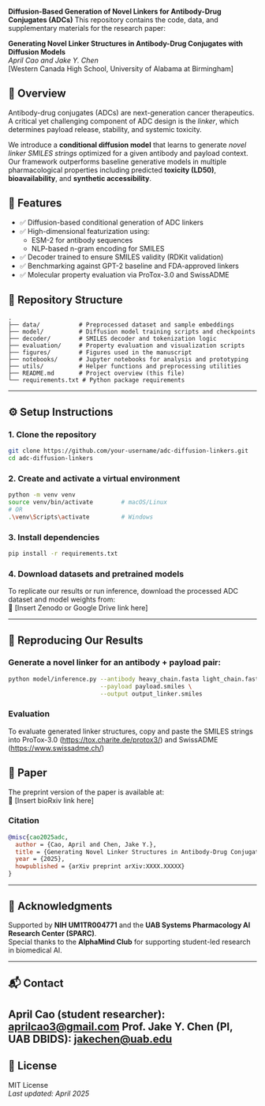 **Diffusion-Based Generation of Novel Linkers for Antibody-Drug Conjugates (ADCs)**
This repository contains the code, data, and supplementary materials for the research paper:

**Generating Novel Linker Structures in Antibody-Drug Conjugates with Diffusion Models**  
*April Cao and Jake Y. Chen*  
[Western Canada High School, University of Alabama at Birmingham]

## 🧪 Overview

Antibody-drug conjugates (ADCs) are next-generation cancer therapeutics. A critical yet challenging component of ADC design is the *linker*, which determines payload release, stability, and systemic toxicity.

We introduce a **conditional diffusion model** that learns to generate *novel linker SMILES strings* optimized for a given antibody and payload context. Our framework outperforms baseline generative models in multiple pharmacological properties including predicted **toxicity (LD50)**, **bioavailability**, and **synthetic accessibility**.

## 🚀 Features

- ✅ Diffusion-based conditional generation of ADC linkers
- ✅ High-dimensional featurization using:
  - ESM-2 for antibody sequences
  - NLP-based n-gram encoding for SMILES
- ✅ Decoder trained to ensure SMILES validity (RDKit validation)
- ✅ Benchmarking against GPT-2 baseline and FDA-approved linkers
- ✅ Molecular property evaluation via ProTox-3.0 and SwissADME

## 📁 Repository Structure

```
.
├── data/           # Preprocessed dataset and sample embeddings
├── model/          # Diffusion model training scripts and checkpoints
├── decoder/        # SMILES decoder and tokenization logic
├── evaluation/     # Property evaluation and visualization scripts
├── figures/        # Figures used in the manuscript
├── notebooks/      # Jupyter notebooks for analysis and prototyping
├── utils/          # Helper functions and preprocessing utilities
├── README.md       # Project overview (this file)
└── requirements.txt # Python package requirements
```

---

## ⚙️ Setup Instructions

### 1. Clone the repository

```bash
git clone https://github.com/your-username/adc-diffusion-linkers.git
cd adc-diffusion-linkers
```

### 2. Create and activate a virtual environment

```bash
python -m venv venv
source venv/bin/activate        # macOS/Linux
# OR
.\venv\Scripts\activate         # Windows
```

### 3. Install dependencies

```bash
pip install -r requirements.txt
```
### 4. Download datasets and pretrained models

To replicate our results or run inference, download the processed ADC dataset and model weights from:  
📎 [Insert Zenodo or Google Drive link here]

---

## 🔄 Reproducing Our Results

### Generate a novel linker for an antibody + payload pair:

```bash
python model/inference.py --antibody heavy_chain.fasta light_chain.fasta \
                          --payload payload.smiles \
                          --output output_linker.smiles
```
### Evaluation
To evaluate generated linker structures, copy and paste the SMILES strings into ProTox-3.0 (https://tox.charite.de/protox3/) and SwissADME (https://www.swissadme.ch/)

## 📄 Paper

The preprint version of the paper is available at:  
📄 [Insert bioRxiv link here]

### Citation

```bibtex
@misc{cao2025adc,
  author = {Cao, April and Chen, Jake Y.},
  title = {Generating Novel Linker Structures in Antibody-Drug Conjugates with Diffusion Models},
  year = {2025},
  howpublished = {arXiv preprint arXiv:XXXX.XXXXX}
}
```

---

## 🤝 Acknowledgments

Supported by **NIH UM1TR004771** and the **UAB Systems Pharmacology AI Research Center (SPARC)**.  
Special thanks to the **AlphaMind Club** for supporting student-led research in biomedical AI.

---

## 📬 Contact

**April Cao (student researcher):** aprilcao3@gmail.com 
**Prof. Jake Y. Chen (PI, UAB DBIDS):** jakechen@uab.edu
---

## 📜 License

MIT License  
*Last updated: April 2025*
